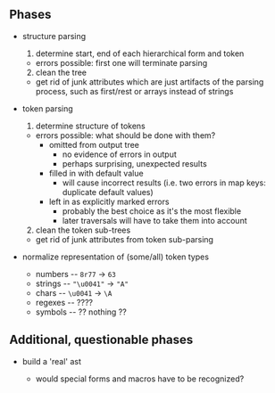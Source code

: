 ## Phases ##

 - structure parsing
 
   1. determine start, end of each hierarchical form and token
   
     - errors possible:  first one will terminate parsing
 
   2. clean the tree
 
     - get rid of junk attributes which are just artifacts of the parsing process,
       such as first/rest or arrays instead of strings
 
 - token parsing
 
   1. determine structure of tokens 
   
     - errors possible: what should be done with them?
       - omitted from output tree
         - no evidence of errors in output
         - perhaps surprising, unexpected results
       - filled in with default value
         - will cause incorrect results (i.e. two errors in map keys: duplicate default values)
       - left in as explicitly marked errors
         - probably the best choice as it's the most flexible
         - later traversals will have to take them into account
 
   2. clean the token sub-trees
 
     - get rid of junk attributes from token sub-parsing
 
 - normalize representation of (some/all) token types
 
   - numbers -- `8r77` -> `63`
   - strings -- `"\u0041"` -> `"A"`
   - chars -- `\u0041` -> `\A`
   - regexes -- ????
   - symbols -- ?? nothing ??

## Additional, questionable phases ##

 - build a 'real' ast
 
   - would special forms and macros have to be recognized?


